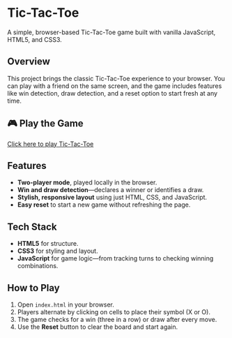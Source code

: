 # Tic-Tac-Toe

A simple, browser-based Tic-Tac-Toe game built with vanilla JavaScript, HTML5, and CSS3.

## Overview

This project brings the classic Tic-Tac-Toe experience to your browser. You can play with a friend on the same screen, and the game includes features like win detection, draw detection, and a reset option to start fresh at any time.

## 🎮 Play the Game

[Click here to play Tic-Tac-Toe]( https://mukulsharnagat01.github.io/Tic-Tac-Toe/)

## Features

- **Two-player mode**, played locally in the browser.
- **Win and draw detection**—declares a winner or identifies a draw.
- **Stylish, responsive layout** using just HTML, CSS, and JavaScript.
- **Easy reset** to start a new game without refreshing the page.

## Tech Stack

- **HTML5** for structure.
- **CSS3** for styling and layout.
- **JavaScript** for game logic—from tracking turns to checking winning combinations.

## How to Play

1. Open `index.html` in your browser.
2. Players alternate by clicking on cells to place their symbol (X or O).
3. The game checks for a win (three in a row) or draw after every move.
4. Use the **Reset** button to clear the board and start again.
